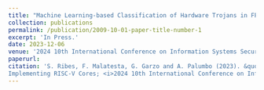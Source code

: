 ```yaml
---
title: "Machine Learning-based Classification of Hardware Trojans in FPGAs Implementing RISC-V Cores"
collection: publications
permalink: /publication/2009-10-01-paper-title-number-1
excerpt: 'In Press.'
date: 2023-12-06
venue: '2024 10th International Conference on Information Systems Security and Privacy (ICISSP)'
paperurl:
citation: 'S. Ribes, F. Malatesta, G. Garzo and A. Palumbo (2023). &quot;Machine Learning-based Classification of Hardware Trojans in FPGAs
Implementing RISC-V Cores; <i>2024 10th International Conference on Information Systems Security and Privacy (ICISSP)</i>.'
---
```

